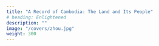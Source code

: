```yaml
---
title: "A Record of Cambodia: The Land and Its People"
# heading: Enlightened
description: ""
image: "/covers/zhou.jpg"
weight: 300
---
```

